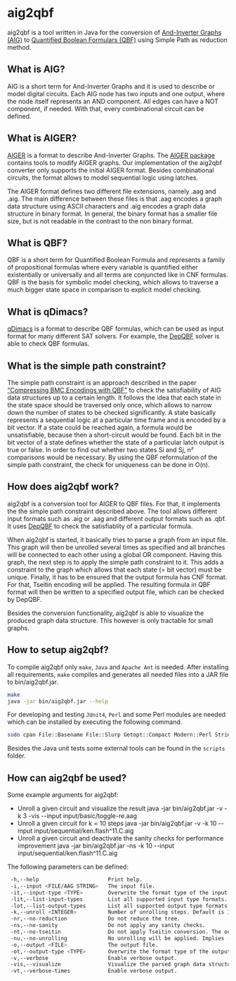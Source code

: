 # aig2qbf

aig2qbf is a tool written in Java for the conversion of [And-Inverter Graphs (AIG)](https://en.wikipedia.org/wiki/And-inverter_graph) to [Quantified Boolean Formulars (QBF)](https://en.wikipedia.org/wiki/True_quantified_Boolean_formula) using Simple Path as reduction method.

## What is AIG?

AIG is a short term for And-Inverter Graphs and it is used to describe or model digital circuits. Each AIG node has two inputs and one output, where the node itself represents an AND component. All edges can have a NOT component, if needed. With that, every combinational circuit can be defined.

## What is AIGER?

[AIGER](http://fmv.jku.at/aiger/FORMAT) is a format to describe And-Inverter Graphs. The [AIGER package](http://fmv.jku.at/aiger) contains tools to modify AIGER graphs. Our implementation of the aig2qbf converter only supports the initial AIGER format. Besides combinational circuits, the format allows to model sequential logic using latches.

The AIGER format defines two different file extensions, namely .aag and .aig. The main difference between these files is that .aag encodes a graph data structure using ASCII characters and .aig encodes a graph data structure in binary format. In general, the binary format has a smaller file size, but is not readable in the contrast to the non binary format.

## What is QBF?

QBF is a short term for Quantified Boolean Formula and represents a family of propositional formulas where every variable is quantified either existentially or universally and all terms are conjuncted like in CNF formulas. QBF is the basis for symbolic model checking, which allows to traverse a much bigger state space in comparison to explicit model checking.

## What is qDimacs?

[qDimacs](http://satlive.org/QBFEvaluation/2004/qDimacs.ps) is a format to describe QBF formulas, which can be used as input format for many different SAT solvers. For example, the [DepQBF](http://fmv.jku.at/depqbf/) solver is able to check QBF formulas.

## What is the simple path constraint?

The simple path constraint is an approach described in the paper [“Compressing BMC Encodings with QBF”](http://fmv.jku.at/papers/JussilaBiere-BMC06.pdf) to check the satisfiability of AIG data structures up to a certain length. It follows the idea that each state in the state space should be traversed only once, which allows to narrow down the number of states to be checked significantly. A state basically represents a sequential logic at a particular time frame and is encoded by a bit vector. If a state could be reached again, a formula would be unsatisfiable, because then a short-circuit would be found. Each bit in the bit vector of a state defines whether the state of a particular latch output is true or false. In order to find out whether two states Si and Sj, n² comparisons would be necessary. By using the QBF reformulation of the simple path constraint, the check for uniqueness can be done in O(n).

## How does aig2qbf work?

aig2qbf is a conversion tool for AIGER to QBF files. For that, it implements the the simple path constraint described above. The tool allows different input formats such as .aig or .aag and different output formats such as .qbf. It uses [DepQBF](http://fmv.jku.at/depqbf/) to check the satisfiablity of a particular formula.

When aig2qbf is started, it basically tries to parse a graph from an input file. This graph will then be unrolled several times as specified and all branches will be connected to each other using a global OR component. Having this graph, the next step is to apply the simple path constraint to it. This adds a constraint to the graph which allows that each state (= bit vector) must be unique. Finally, it has to be ensured that the output formula has CNF format. For that, Tseitin encoding will be applied. The resulting formula in QBF format will then be written to a specified output file, which can be checked by DepQBF.

Besides the conversion functionality, aig2qbf is able to visualize the produced graph data structure. This however is only tractable for small graphs.

## How to setup aig2qbf?

To compile aig2qbf only <code>make</code>, <code>Java</code> and <code>Apache Ant</code> is needed. After installing all requirements, <code>make</code> compiles and generates all needed files into a JAR file to bin/aig2qbf.jar.

```bash
make
java -jar bin/aig2qbf.jar --help
```

For developing and testing <code>JUnit4</code>, <code>Perl</code> and some Perl modules are needed which can be installed by executing the following command.

```bash
sudo cpan File::Basename File::Slurp Getopt::Compact Modern::Perl String::Util Time::HiRes
```

Besides the Java unit tests some external tools can be found in the <code>scripts</code> folder.

## How can aig2qbf be used?

Some example arguments for aig2qbf:

* Unroll a given circuit and visualize the result
    java -jar bin/aig2qbf.jar -v -k 3 -vis --input input/basic/toggle-re.aag
* Unroll a given circuit for k = 10 steps
    java -jar bin/aig2qbf.jar -v -k 10 --input input/sequential/ken.flash^11.C.aig
* Unroll a given circuit and deactivate the sanity checks for performance improvement
    java -jar bin/aig2qbf.jar -ns -k 10 --input input/sequential/ken.flash^11.C.aig

The following parameters can be defined:

```bash
 -h,--help                      Print help.
 -i,--input <FILE/AAG STRING>   The input file.
 -it,--input-type <TYPE>        Overwrite the format type of the input file.
 -lit,--list-input-types        List all supported input type formats.
 -lot,--list-output-types       List all supported output type formats.
 -k,--unroll <INTEGER>          Number of unrolling steps. Default is 1.
 -nr,--no-reduction             Do not reduce the tree.
 -ns,--no-sanity                Do not apply any sanity checks.
 -nt,--no-tseitin               Do not apply Tseitin conversion. The output is not necessarily in CNF.
 -nu,--no-unrolling             No unrolling will be applied. Implies --no-reduction.
 -o,--output <FILE>             The output file.
 -ot,--output-type <TYPE>       Overwrite the format type of the output file.
 -v,--verbose                   Enable verbose output.
 -vis,--visualize               Visualize the parsed graph data structure after all processing steps were applied.
 -vt,--verbose-times            Enable verbose output.
```
